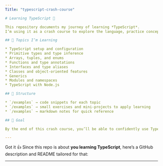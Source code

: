 ```yaml
---
Title: "typescript-crash-course"

# Learning TypeScript 🚀

This repository documents my journey of learning *TypeScript*.
I’m using it as a crash course to explore the language, practice concepts, and build confidence transitioning from JavaScript to TypeScript.

## 📖 Topics I’m Learning

* TypeScript setup and configuration
* Primitive types and type inference
* Arrays, tuples, and enums
* Functions and type annotations
* Interfaces and type aliases
* Classes and object-oriented features
* Generics
* Modules and namespaces
* TypeScript with Node.js

## 📂 Structure

* `/examples` → code snippets for each topic
* `/examples` → small exercises and mini-projects to apply learning
* `/examples` → markdown notes for quick reference

## 🎯 Goal

By the end of this crash course, you’ll be able to confidently use TypeScript in your projects and write type-safe, maintainable code.

---
```


Got it 👍 Since this repo is about **you learning TypeScript**, here’s a GitHub description and README tailored for that:

---
